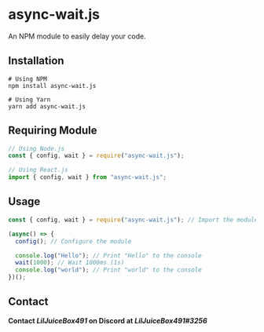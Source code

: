 # async-wait.js

An NPM module to easily delay your code.

## Installation
```shell
# Using NPM
npm install async-wait.js 

# Using Yarn
yarn add async-wait.js
```

## Requiring Module
```js
// Using Node.js
const { config, wait } = require("async-wait.js");

// Using React.js
import { config, wait } from "async-wait.js";
```

## Usage
```js
const { config, wait } = require("async-wait.js"); // Import the module

(async() => {
  config(); // Configure the module

  console.log("Hello"); // Print "Hello" to the console
  wait(1000); // Wait 1000ms (1s)
  console.log("world"); // Print "world" to the console
})();
```

## Contact
**Contact *LilJuiceBox491* on Discord at *LilJuiceBox491#3256***